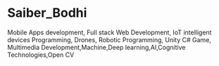 # Saiber_Bodhi
Mobile Apps development, Full stack Web Development, IoT intelligent devices Programming, Drones, Robotic  Programming, Unity C# Game, Multimedia Development,Machine,Deep learning,AI,Cognitive Technologies,Open CV

